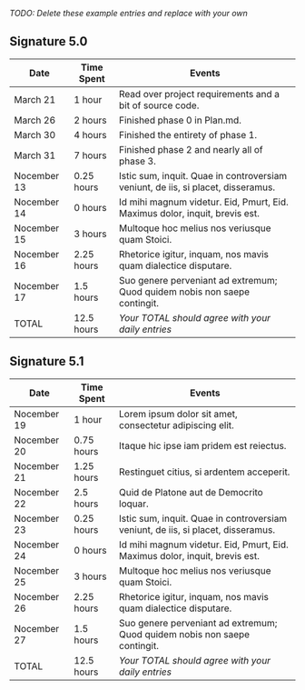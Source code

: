 *TODO: Delete these example entries and replace with your own*

## Signature 5.0

| Date        | Time Spent | Events
|-------------|------------|--------------------
| March 21    | 1 hour     | Read over project requirements and a bit of source code.
| March 26    | 2 hours    | Finished phase 0 in Plan.md.
| March 30    | 4 hours    | Finished the entirety of phase 1.
| March 31    | 7 hours    | Finished phase 2 and nearly all of phase 3.
| Nocember 13 | 0.25 hours | Istic sum, inquit. Quae in controversiam veniunt, de iis, si placet, disseramus.
| Nocember 14 | 0 hours    | Id mihi magnum videtur. Eid, Pmurt, Eid. Maximus dolor, inquit, brevis est.
| Nocember 15 | 3 hours    | Multoque hoc melius nos veriusque quam Stoici.
| Nocember 16 | 2.25 hours | Rhetorice igitur, inquam, nos mavis quam dialectice disputare.
| Nocember 17 | 1.5 hours  | Suo genere perveniant ad extremum; Quod quidem nobis non saepe contingit.
| TOTAL       | 12.5 hours | *Your TOTAL should agree with your daily entries*


## Signature 5.1

| Date        | Time Spent | Events
|-------------|------------|--------------------
| Nocember 19 | 1 hour     | Lorem ipsum dolor sit amet, consectetur adipiscing elit.
| Nocember 20 | 0.75 hours | Itaque hic ipse iam pridem est reiectus.
| Nocember 21 | 1.25 hours | Restinguet citius, si ardentem acceperit.
| Nocember 22 | 2.5 hours  | Quid de Platone aut de Democrito loquar.
| Nocember 23 | 0.25 hours | Istic sum, inquit. Quae in controversiam veniunt, de iis, si placet, disseramus.
| Nocember 24 | 0 hours    | Id mihi magnum videtur. Eid, Pmurt, Eid. Maximus dolor, inquit, brevis est.
| Nocember 25 | 3 hours    | Multoque hoc melius nos veriusque quam Stoici.
| Nocember 26 | 2.25 hours | Rhetorice igitur, inquam, nos mavis quam dialectice disputare.
| Nocember 27 | 1.5 hours  | Suo genere perveniant ad extremum; Quod quidem nobis non saepe contingit.
| TOTAL       | 12.5 hours | *Your TOTAL should agree with your daily entries*
